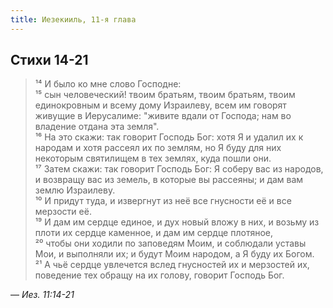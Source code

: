 ```yaml
---
title: Иезекииль, 11-я глава
---
```


## Стихи 14-21

> ¹⁴ И было ко мне слово Господне:  
> ¹⁵ сын человеческий! твоим братьям, твоим братьям, твоим единокровным и всему дому Израилеву, всем им говорят живущие в Иерусалиме: "живите вдали от Господа; нам во владение отдана эта земля".  
> ¹⁶ На это скажи: так говорит Господь Бог: хотя Я и удалил их к народам и хотя рассеял их по землям, но Я буду для них некоторым святилищем в тех землях, куда пошли они.  
> ¹⁷ Затем скажи: так говорит Господь Бог: Я соберу вас из народов, и возвращу вас из земель, в которые вы рассеяны; и дам вам землю Израилеву.  
> ¹⁰ И придут туда, и извергнут из неё все гнусности её и все мерзости её.  
> ¹⁹ И дам им сердце единое, и дух новый вложу в них, и возьму из плоти их сердце каменное, и дам им сердце плотяное,  
> ²⁰ чтобы они ходили по заповедям Моим, и соблюдали уставы Мои, и выполняли их; и будут Моим народом, а Я буду их Богом.  
> ²¹ А чьё сердце увлечется вслед гнусностей их и мерзостей их, поведение тех обращу на их голову, говорит Господь Бог.

— <cite>Иез.&nbsp;11:14-21</cite>
